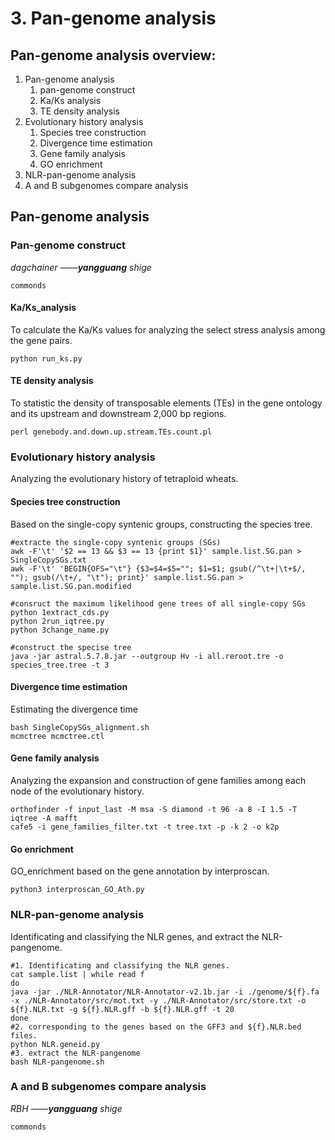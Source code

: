 # 3. Pan-genome analysis

## Pan-genome analysis overview:

1. Pan-genome analysis
   1. pan-genome construct
   2. Ka/Ks analysis
   3. TE density analysis
2. Evolutionary history analysis
   1. Species tree construction
   2. Divergence time estimation
   3. Gene family analysis
   4. GO enrichment
3. NLR-pan-genome analysis
4. A and B subgenomes compare analysis

## Pan-genome analysis

### Pan-genome construct

*dagchainer    ——**yangguang** shige*

```text
commonds
```

#### Ka/Ks_analysis

To calculate the Ka/Ks values for analyzing the select stress analysis among the gene pairs.

```text
python run_ks.py
```

#### TE density analysis

To statistic the density of transposable elements (TEs) in the gene ontology and its upstream and downstream 2,000 bp regions.

```text
perl genebody.and.down.up.stream.TEs.count.pl
```

### Evolutionary history analysis

Analyzing the evolutionary history of tetraploid wheats. 

#### Species tree construction

Based on the single-copy syntenic groups, constructing the species tree. 

```text
#extracte the single-copy syntenic groups (SGs)
awk -F'\t' '$2 == 13 && $3 == 13 {print $1}' sample.list.SG.pan > SingleCopySGs.txt
awk -F'\t' 'BEGIN{OFS="\t"} {$3=$4=$5=""; $1=$1; gsub(/^\t+|\t+$/, ""); gsub(/\t+/, "\t"); print}' sample.list.SG.pan > sample.list.SG.pan.modified

#consruct the maximum likelihood gene trees of all single-copy SGs
python 1extract_cds.py 
python 2run_iqtree.py
python 3change_name.py

#construct the specise tree
java -jar astral.5.7.8.jar --outgroup Hv -i all.reroot.tre -o species_tree.tree -t 3
```

#### Divergence time estimation 

Estimating the divergence time

```text
bash SingleCopySGs_alignment.sh
mcmctree mcmctree.ctl
```

#### Gene family analysis

Analyzing the expansion and construction of gene families among each node of the evolutionary history.

```text
orthofinder -f input_last -M msa -S diamond -t 96 -a 8 -I 1.5 -T iqtree -A mafft
cafe5 -i gene_families_filter.txt -t tree.txt -p -k 2 -o k2p
```

#### Go enrichment

GO_enrichment based on the gene annotation by interproscan.

```text
python3 interproscan_GO_Ath.py
```

### NLR-pan-genome analysis

Identificating and classifying the NLR genes, and extract the NLR-pangenome.

```text
#1. Identificating and classifying the NLR genes.
cat sample.list | while read f
do
java -jar ./NLR-Annotator/NLR-Annotator-v2.1b.jar -i ./genome/${f}.fa -x ./NLR-Annotator/src/mot.txt -y ./NLR-Annotator/src/store.txt -o ${f}.NLR.txt -g ${f}.NLR.gff -b ${f}.NLR.gff -t 20
done
#2. corresponding to the genes based on the GFF3 and ${f}.NLR.bed files.
python NLR.geneid.py
#3. extract the NLR-pangenome
bash NLR-pangenome.sh
```

### A and B subgenomes compare analysis

*RBH    ——**yangguang** shige*

```text
commonds
```
